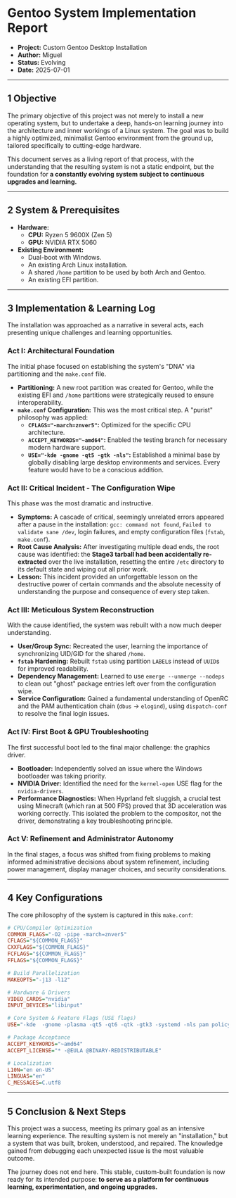 # Gentoo System Implementation Report

- **Project:** Custom Gentoo Desktop Installation
- **Author:** Miguel
- **Status:** Evolving
- **Date:** 2025-07-01

---

## 1 Objective

The primary objective of this project was not merely to install a new operating system, but to undertake a deep, hands-on learning journey into the architecture and inner workings of a Linux system. The goal was to build a highly optimized, minimalist Gentoo environment from the ground up, tailored specifically to cutting-edge hardware.

This document serves as a living report of that process, with the understanding that the resulting system is not a static endpoint, but the foundation for **a constantly evolving system subject to continuous upgrades and learning.**

---

## 2 System & Prerequisites

- **Hardware:**
    - **CPU:** Ryzen 5 9600X (Zen 5)
    - **GPU:** NVIDIA RTX 5060
- **Existing Environment:**
    - Dual-boot with Windows.
    - An existing Arch Linux installation.
    - A shared `/home` partition to be used by both Arch and Gentoo.
    - An existing EFI partition.

---

## 3 Implementation & Learning Log

The installation was approached as a narrative in several acts, each presenting unique challenges and learning opportunities.

### **Act I: Architectural Foundation**

The initial phase focused on establishing the system's "DNA" via partitioning and the `make.conf` file.

- **Partitioning:** A new root partition was created for Gentoo, while the existing EFI and `/home` partitions were strategically reused to ensure interoperability.
- **`make.conf` Configuration:** This was the most critical step. A "purist" philosophy was applied:
    - **`CFLAGS="-march=znver5"`:** Optimized for the specific CPU architecture.
    - **`ACCEPT_KEYWORDS="~amd64"`:** Enabled the testing branch for necessary modern hardware support.
    - **`USE="-kde -gnome -qt5 -gtk -nls"`:** Established a minimal base by globally disabling large desktop environments and services. Every feature would have to be a conscious addition.

### **Act II: Critical Incident - The Configuration Wipe**

This phase was the most dramatic and instructive.

- **Symptoms:** A cascade of critical, seemingly unrelated errors appeared after a pause in the installation: `gcc: command not found`, `Failed to validate sane /dev`, login failures, and empty configuration files (`fstab`, `make.conf`).
- **Root Cause Analysis:** After investigating multiple dead ends, the root cause was identified: the **Stage3 tarball had been accidentally re-extracted** over the live installation, resetting the entire `/etc` directory to its default state and wiping out all prior work.
- **Lesson:** This incident provided an unforgettable lesson on the destructive power of certain commands and the absolute necessity of understanding the purpose and consequence of every step taken.

### **Act III: Meticulous System Reconstruction**

With the cause identified, the system was rebuilt with a now much deeper understanding.

- **User/Group Sync:** Recreated the user, learning the importance of synchronizing UID/GID for the shared `/home`.
- **`fstab` Hardening:** Rebuilt `fstab` using partition `LABEL`s instead of `UUID`s for improved readability.
- **Dependency Management:** Learned to use `emerge --unmerge --nodeps` to clean out "ghost" package entries left over from the configuration wipe.
- **Service Configuration:** Gained a fundamental understanding of OpenRC and the PAM authentication chain (`dbus` -> `elogind`), using `dispatch-conf` to resolve the final login issues.

### **Act IV: First Boot & GPU Troubleshooting**

The first successful boot led to the final major challenge: the graphics driver.

- **Bootloader:** Independently solved an issue where the Windows bootloader was taking priority.
- **NVIDIA Driver:** Identified the need for the `kernel-open` USE flag for the `nvidia-drivers`.
- **Performance Diagnostics:** When Hyprland felt sluggish, a crucial test using Minecraft (which ran at 500 FPS) proved that 3D acceleration was working correctly. This isolated the problem to the compositor, not the driver, demonstrating a key troubleshooting principle.

### **Act V: Refinement and Administrator Autonomy**

In the final stages, a focus was shifted from fixing problems to making informed administrative decisions about system refinement, including power management, display manager choices, and security considerations.

---

## 4 Key Configurations

The core philosophy of the system is captured in this `make.conf`:

```ini
# CPU/Compiler Optimization
COMMON_FLAGS="-O2 -pipe -march=znver5"
CFLAGS="${COMMON_FLAGS}"
CXXFLAGS="${COMMON_FLAGS}"
FCFLAGS="${COMMON_FLAGS}"
FFLAGS="${COMMON_FLAGS}"

# Build Parallelization
MAKEOPTS="-j13 -l12"

# Hardware & Drivers
VIDEO_CARDS="nvidia"
INPUT_DEVICES="libinput"

# Core System & Feature Flags (USE flags)
USE="-kde  -gnome -plasma -qt5 -qt6 -qtk -gtk3 -systemd -nls pam policykit wayland elogind dbus pipewire wireplumber alsa udev modules nvenc nptl X acl unicode readline ssl opengl opencl bzip2 zip zlib zstd fish-completion"

# Package Acceptance
ACCEPT_KEYWORDS="~amd64"
ACCEPT_LICENSE="* -@EULA @BINARY-REDISTRIBUTABLE"

# Localization
L10N="en en-US"
LINGUAS="en"
C_MESSAGES=C.utf8
```

---

## 5 Conclusion & Next Steps

This project was a success, meeting its primary goal as an intensive learning experience. The resulting system is not merely an "installation," but a system that was built, broken, understood, and repaired. The knowledge gained from debugging each unexpected issue is the most valuable outcome.

The journey does not end here. This stable, custom-built foundation is now ready for its intended purpose: **to serve as a platform for continuous learning, experimentation, and ongoing upgrades.**